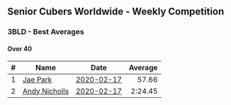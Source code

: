 ## Senior Cubers Worldwide - Weekly Competition
### 3BLD - Best Averages

#### Over 40

| # | Name | Date | Average | 
| :--: | -- | :--: | --: |
| 1 |[Jae Park](../persons/jae_park.md) |[2020-02-17](2020-02-17.md) |57.66 |
| 2 |[Andy Nicholls](../persons/andy_nicholls.md) |[2020-02-17](2020-02-17.md) |2:24.45 |

